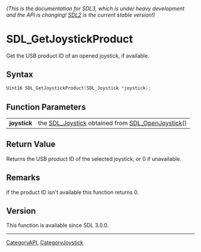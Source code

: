 ###### (This is the documentation for SDL3, which is under heavy development and the API is changing! [SDL2](https://wiki.libsdl.org/SDL2/) is the current stable version!)
# SDL_GetJoystickProduct

Get the USB product ID of an opened joystick, if available.

## Syntax

```c
Uint16 SDL_GetJoystickProduct(SDL_Joystick *joystick);

```

## Function Parameters

|                  |                                                                                       |
| ---------------- | ------------------------------------------------------------------------------------- |
| **joystick**     | the [SDL_Joystick](SDL_Joystick) obtained from [SDL_OpenJoystick](SDL_OpenJoystick)() |

## Return Value

Returns the USB product ID of the selected joystick, or 0 if unavailable.

## Remarks

If the product ID isn't available this function returns 0.

## Version

This function is available since SDL 3.0.0.

----
[CategoryAPI](CategoryAPI), [CategoryJoystick](CategoryJoystick)

